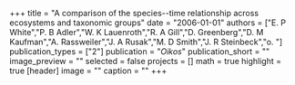 +++
title = "A comparison of the species--time relationship across ecosystems and taxonomic groups"
date = "2006-01-01"
authors = ["E. P White","P. B Adler","W. K Lauenroth","R. A Gill","D. Greenberg","D. M Kaufman","A. Rassweiler","J. A Rusak","M. D Smith","J. R Steinbeck","o. "]
publication_types = ["2"]
publication = "_Oikos_"
publication_short = ""
image_preview = ""
selected = false
projects = []
math = true
highlight = true
[header]
image = ""
caption = ""
+++

